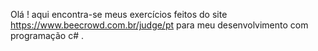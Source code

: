 Olá ! aqui encontra-se meus  exercícios feitos do site https://www.beecrowd.com.br/judge/pt para  meu desenvolvimento com programação c# .
